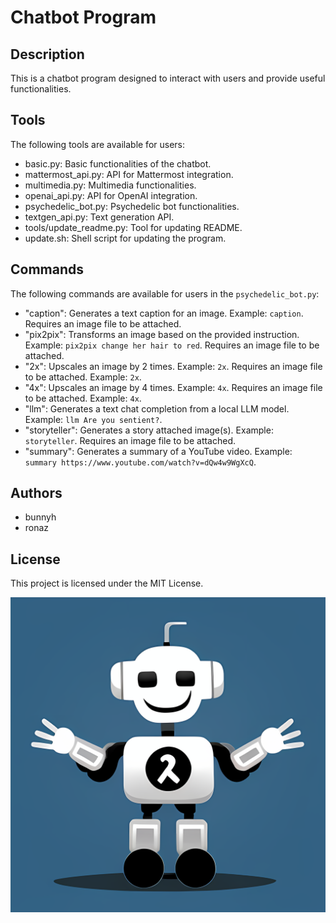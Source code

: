 # Chatbot Program

## Description
This is a chatbot program designed to interact with users and provide useful functionalities.

## Tools
The following tools are available for users:
- basic.py: Basic functionalities of the chatbot.
- mattermost_api.py: API for Mattermost integration.
- multimedia.py: Multimedia functionalities.
- openai_api.py: API for OpenAI integration.
- psychedelic_bot.py: Psychedelic bot functionalities.
- textgen_api.py: Text generation API.
- tools/update_readme.py: Tool for updating README.
- update.sh: Shell script for updating the program.

## Commands
The following commands are available for users in the `psychedelic_bot.py`:
- "caption": Generates a text caption for an image. Example: `caption`. Requires an image file to be attached.
- "pix2pix": Transforms an image based on the provided instruction. Example: `pix2pix change her hair to red`. Requires an image file to be attached.
- "2x": Upscales an image by 2 times. Example: `2x`. Requires an image file to be attached. Example: `2x`.
- "4x": Upscales an image by 4 times. Example: `4x`. Requires an image file to be attached. Example: `4x`.
- "llm": Generates a text chat completion from a local LLM model. Example: `llm Are you sentient?`.
- "storyteller": Generates a story attached image(s). Example: `storyteller`. Requires an image file to be attached.
- "summary": Generates a summary of a YouTube video. Example: `summary https://www.youtube.com/watch?v=dQw4w9WgXcQ`.

## Authors
- bunnyh
- ronaz

## License
This project is licensed under the MIT License.

![image info](images/bot.png)
